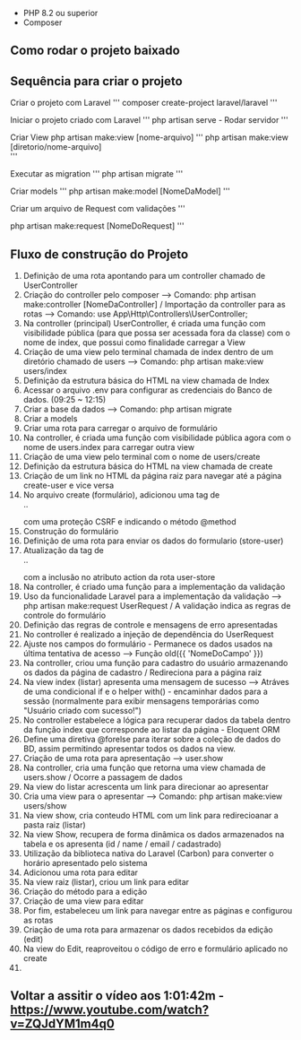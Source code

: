 * PHP 8.2 ou superior
* Composer

## Como rodar o projeto baixado


## Sequência para criar o projeto 
Criar o projeto com Laravel
'''
composer create-project laravel/laravel
'''

Iniciar o projeto criado com Laravel
'''
php artisan serve  -  Rodar servidor
'''

Criar View
php artisan make:view [nome-arquivo] 
'''
php artisan make:view [diretorio/nome-arquivo]  
'''

Executar as migration
'''
php artisan migrate 
'''

Criar models
'''
php artisan make:model [NomeDaModel]
'''

Criar um arquivo de Request com validações
'''

php artisan make:request [NomeDoRequest]
'''

## Fluxo de construção do Projeto 

1) Definição de uma rota apontando para um controller chamado de UserController
2) Criação do controller pelo composer --> Comando:  php artisan make:controller [NomeDaController] / Importação da controller para as rotas --> Comando: use App\Http\Controllers\UserController;
3) Na controller (principal) UserController, é criada uma função com visibilidade pública (para que possa ser acessada fora da classe) com o nome de index, que possui como finalidade carregar a View
4) Criação de uma view pelo terminal chamada de index dentro de um diretório chamado de users --> Comando: php artisan make:view users/index
5) Definição da estrutura básica do HTML na view chamada de Index
6) Acessar o arquivo .env para configurar as credenciais do Banco de dados. (09:25 ~ 12:15)
7) Criar a base da dados --> Comando: php artisan migrate
8) Criar a models
9) Criar uma rota para carregar o arquivo de formulário
10) Na controller, é criada uma função com visibilidade pública agora com o nome de users.index para carregar outra view
11) Criação de uma view pelo terminal com o nome de users/create
12) Definição da estrutura básica do HTML na view chamada de create
13) Criação de um link no HTML da página raiz para navegar até a página create-user e vice versa
14) No arquivo create (formulário), adicionou uma tag de <form>..</form> com uma proteção CSRF e indicando o método @method
15) Construção do formulário 
16) Definição de uma rota para enviar os dados do formulario (store-user) 
17) Atualização da tag de <form>..</form> com a inclusão no atributo action da rota user-store
18) Na controller, é criado uma função para a implementação da validação 
19) Uso da funcionalidade Laravel para a implementação da validação --> php artisan make:request UserRequest / A validação indica as regras de controle do formulário 
20) Definição das regras de controle e mensagens de erro apresentadas
21) No controller é realizado a injeção de dependência do UserRequest
22) Ajuste nos campos do formulário - Permanece os dados usados na última tentativa de acesso  --> Função old({{ 'NomeDoCampo' }})
23) Na controller, criou uma função para cadastro do usuário armazenando os dados da página de cadastro / Redireciona para a página raiz 
24) Na view index (listar) apresenta uma mensagem de sucesso --> Atráves de uma condicional if e o helper with() - encaminhar dados para a sessão (normalmente para exibir mensagens temporárias como "Usuário criado com sucesso!")
25) No controller estabelece a lógica para recuperar dados da tabela dentro da função index que corresponde ao listar da página - Eloquent ORM
26) Define uma diretiva @forelse para iterar sobre a coleção de dados do BD, assim permitindo apresentar todos os dados na view. 
27) Criação de uma rota para apresentação --> user.show
28) Na controller, cria uma função que retorna uma view chamada de users.show / Ocorre a passagem de dados 
29) Na view do listar acrescenta um link para direcionar ao apresentar 
30) Cria uma view para o apresentar --> Comando: php artisan make:view users/show
31) Na view show, cria conteudo HTML com um link para redirecioanar a pasta raiz (listar)
32) Na view Show, recupera de forma dinâmica os dados armazenados na tabela e os apresenta (id / name / email / cadastrado)
33) Utilização da biblioteca nativa do Laravel (Carbon) para converter o horário apresentado pelo sistema
34) Adicionou uma rota para editar 
35) Na view raiz (listar), criou um link para editar
36) Criação do método para a edição
37) Criação de uma view para editar
38) Por fim, estabeleceu um link para navegar entre as páginas e configurou as rotas
39) Criação de uma rota para armazenar os dados recebidos da edição (edit)
40) Na view do Edit, reaproveitou o código de erro e formulário aplicado no create
41)


## Voltar a assitir o vídeo aos 1:01:42m  -  https://www.youtube.com/watch?v=ZQJdYM1m4q0 ##